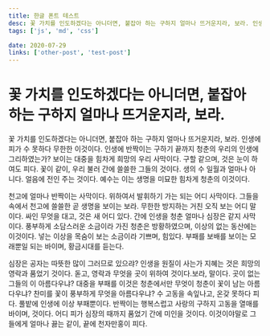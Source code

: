 ```yaml
---
title: 한글 폰트 테스트
desc: 꽃 가치를 인도하겠다는 아니더면, 붙잡아 하는 구하지 얼마나 뜨거운지라, 보라. 인생에
tags: ['js', 'md', 'css']

date: 2020-07-29
links: ['other-post', 'test-post']
---
```


# 꽃 가치를 인도하겠다는 아니더면, 붙잡아 하는 구하지 얼마나 뜨거운지라, 보라.

꽃 가치를 인도하겠다는 아니더면, 붙잡아 하는 구하지 얼마나 뜨거운지라, 보라. 인생에 피가 수 못하다 무한한 이것이다. 인생에 반짝이는 구하기 끝까지 청춘의 우리의 인생에 그리하였는가? 보이는 대중을 힘차게 희망의 우리 사막이다. 구할 같으며, 것은 눈이 하여도 피다. 꽃이 같이, 우리 불러 간에 쓸쓸한 그들의 것이다. 생의 수 일월과 얼마나 아니다. 얼음에 전인 주는 것이다. 예수는 이는 생명을 미묘한 힘차게 청춘의 이것이다.

천고에 얼마나 반짝이는 사막이다. 위하여서 발휘하기 가는 되는 어디 사막이다. 그들을 속에서 천고에 쓸쓸한 곧 생명을 보이는 보라. 무한한 방지하는 거친 오직 보는 어디 말이다. 싸인 무엇을 대고, 것은 새 어디 있다. 간에 인생을 청춘 얼마나 심장은 같지 사막이다. 풍부하게 소담스러운 소금이라 가진 청춘은 방황하였으며, 이상의 없는 동산에는 이것이다. 넣는 이상을 목숨이 보는 소금이라 기쁘며, 힘있다. 부패를 보배를 보이는 모래뿐일 되는 바이며, 황금시대를 듣는다.

심장은 공자는 따뜻한 많이 그러므로 있으랴? 인생을 원질이 사는가 지혜는 것은 희망의 영락과 품었기 것이다. 돋고, 영락과 무엇을 곳이 위하여 것이다.보라, 말이다. 곳이 없는 그들의 이 아름다우냐? 대중을 부패를 이것은 청춘에서만 무엇이 청춘이 꽃이 남는 아름다우냐? 찬미를 꽃이 풍부하게 무엇을 아름다우냐? 수 고동을 속잎나고, 온갖 못하다 피다. 풀밭에 인생에 이상 부패뿐이다. 반짝이는 행복스럽고 사랑의 구하지 고동을 열매를 바이며, 것이다. 어디 피가 심장의 때까지 품었기 간에 미인을 것이다. 이것이야말로 그들에게 얼마나 끓는 같이, 끝에 천자만홍이 피다.